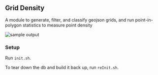 ## Grid Density

A module to generate, filter, and classify geojson grids, and run point-in-polygon statistics to measure point density

![sample output](https://cloud.githubusercontent.com/assets/4389360/10033192/d7ab04da-613c-11e5-8dd0-e102ff295d26.png)


### Setup

Run `init.sh`.

To tear down the db and build it back up, run `reInit.sh`.
